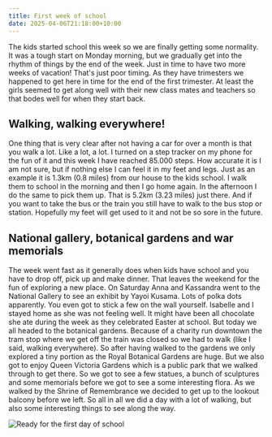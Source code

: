 ```yaml
---
title: First week of school
date: 2025-04-06T21:18:00+10:00
---
```

The kids started school this week so we are finally getting some 
normality. It was a tough start on Monday morning, but we gradually get 
into the rhythm of things by the end of the week. Just in time to have 
two more weeks of vacation! That's just poor timing. As they have 
trimesters we happened to get here in time for the end of the first 
trimester. At least the girls seemed to get along well with their new 
class mates and teachers so that bodes well for when they start back.

## Walking, walking everywhere!

One
 thing that is very clear after not having a car for over a month is 
that you walk a lot. Like a lot, a lot. I turned on a step tracker on my
 phone for the fun of it and this week I have reached 85.000 steps. How 
accurate it is I am not sure, but if nothing else I can feel it in my 
feet and legs. Just as an example it is 1.3km (0.8 miles) from our house to
 the kids school. I walk them to school in the morning and then I go 
home again. In the afternoon I do the same to pick them up. That is 
5.2km (3.23 miles) just there. And if you want to take the bus or the 
train you still have to walk to the bus stop or station. Hopefully my 
feet will get used to it and not be so sore in the future.

## National gallery, botanical gardens and war memorials

The
 week went fast as it generally does when kids have school and you have 
to drop off, pick up and make dinner. That leaves the weekend for the 
fun of exploring a new place. On Saturday Anna and Kassandra went to the
 National Gallery to see an exhibit by Yayoi Kusama. Lots of polka dots 
apparently. You even got to stick a few on the wall yourself. Isabelle 
and I stayed home as she was not feeling well. It might have been all 
chocolate she ate during the week as they celebrated Easter at school. 
But today we all headed to the botanical gardens. Because of a 
charity run downtown the tram stop where we get off the train was closed
 so we had to walk (like I said, walking everywhere). So after having 
walked to the gardens we only explored a tiny portion as the Royal 
Botanical Gardens are huge. But we also got to enjoy Queen Victoria 
Gardens which is a public park that we walked through to get there. So 
we got to see a few statues, a bunch of sculptures and some memorials 
before we got to see a some interesting flora. As we walked by the 
Shrine of Remembrance we decided to get up to the lookout balcony before
 we left. So all in all we did a day with a lot of walking, but also 
some interesting things to see along the way.

![](pxl_20250330_211422727.mp.jpg "Ready for the first day of school")
